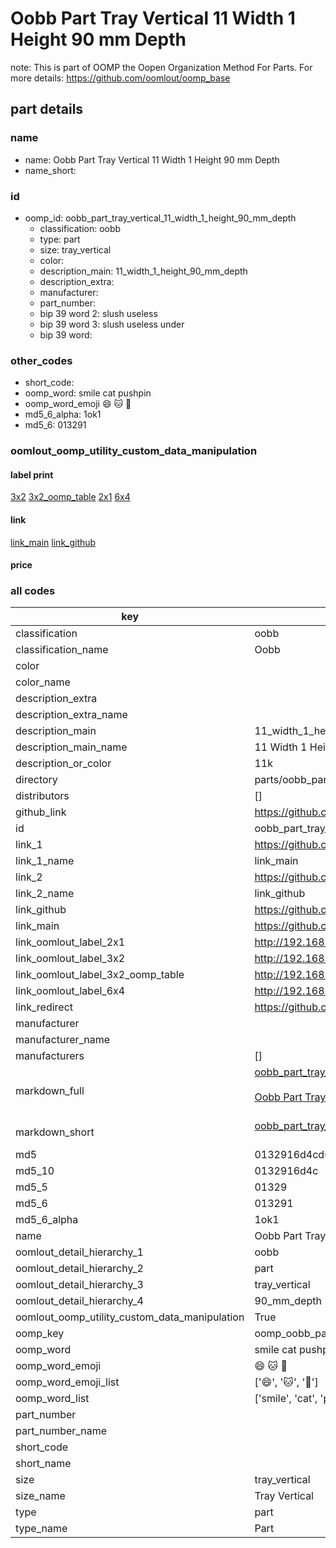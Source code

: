 # Oobb Part Tray Vertical 11 Width 1 Height 90 mm Depth  

note: This is part of OOMP the Oopen Organization Method For Parts. For more details: https://github.com/oomlout/oomp_base

##  part details
  







### name
* name: Oobb Part Tray Vertical 11 Width 1 Height 90 mm Depth
* name_short: 
### id
* oomp_id: oobb_part_tray_vertical_11_width_1_height_90_mm_depth
  * classification: oobb
  * type: part
  * size: tray_vertical
  * color: 
  * description_main: 11_width_1_height_90_mm_depth
  * description_extra: 
  * manufacturer: 
  * part_number: 
  * bip 39 word 2: slush useless
  * bip 39 word 3: slush useless under
  * bip 39 word: 

### other_codes
* short_code: 
* oomp_word: smile cat pushpin
* oomp_word_emoji :smile: :cat: :pushpin:
* md5_6_alpha: 1ok1
* md5_6: 013291






### oomlout_oomp_utility_custom_data_manipulation
#### label print
[3x2](http://192.168.1.245:1112/?label=oomp%201ok1)
[3x2_oomp_table](http://192.168.1.108:1112/?label=oomp%201ok1)
[2x1](http://192.168.1.242:1112/?label=oomp%201ok1)
[6x4](http://192.168.1.55:1112/?label=oomp%201ok1)    

#### link

[link_main](https://github.com/oomlout/oomlout_oomp_version_1_messy/tree/main/parts/oobb_part_tray_vertical_11_width_1_height_90_mm_depth) [link_github](https://github.com/oomlout/oomlout_oomp_version_1_messy/tree/main/parts/oobb_part_tray_vertical_11_width_1_height_90_mm_depth)                             

#### price







### all codes 
| key | value |  
| --- | --- |  
| classification | oobb |  
| classification_name | Oobb |  
| color |  |  
| color_name |  |  
| description_extra |  |  
| description_extra_name |  |  
| description_main | 11_width_1_height_90_mm_depth |  
| description_main_name | 11 Width 1 Height 90 mm Depth |  
| description_or_color | 11k |  
| directory | parts/oobb_part_tray_vertical_11_width_1_height_90_mm_depth |  
| distributors | [] |  
| github_link | https://github.com/oomlout/oomlout_oomp_part_src/tree/main/parts/oobb_part_tray_vertical_11_width_1_height_90_mm_depth |  
| id | oobb_part_tray_vertical_11_width_1_height_90_mm_depth |  
| link_1 | https://github.com/oomlout/oomlout_oomp_version_1_messy/tree/main/parts/oobb_part_tray_vertical_11_width_1_height_90_mm_depth |  
| link_1_name | link_main |  
| link_2 | https://github.com/oomlout/oomlout_oomp_version_1_messy/tree/main/parts/oobb_part_tray_vertical_11_width_1_height_90_mm_depth |  
| link_2_name | link_github |  
| link_github | https://github.com/oomlout/oomlout_oomp_version_1_messy/tree/main/parts/oobb_part_tray_vertical_11_width_1_height_90_mm_depth |  
| link_main | https://github.com/oomlout/oomlout_oomp_version_1_messy/tree/main/parts/oobb_part_tray_vertical_11_width_1_height_90_mm_depth |  
| link_oomlout_label_2x1 | http://192.168.1.242:1112/?label=oomp%201ok1 |  
| link_oomlout_label_3x2 | http://192.168.1.245:1112/?label=oomp%201ok1 |  
| link_oomlout_label_3x2_oomp_table | http://192.168.1.108:1112/?label=oomp%201ok1 |  
| link_oomlout_label_6x4 | http://192.168.1.55:1112/?label=oomp%201ok1 |  
| link_redirect | https://github.com/oomlout/oomlout_oomp_version_1_messy/tree/main/parts/oobb_part_tray_vertical_11_width_1_height_90_mm_depth |  
| manufacturer |  |  
| manufacturer_name |  |  
| manufacturers | [] |  
| markdown_full | [oobb_part_tray_vertical_11_width_1_height_90_mm_depth](none)<br>[](none)<br>[Oobb Part Tray Vertical 11 Width 1 Height 90 Mm Depth](none)<br><br> |  
| markdown_short | [oobb_part_tray_vertical_11_width_1_height_90_mm_depth](none)<br><br> |  
| md5 | 0132916d4cd6bcfa1e82600bd9bc0662 |  
| md5_10 | 0132916d4c |  
| md5_5 | 01329 |  
| md5_6 | 013291 |  
| md5_6_alpha | 1ok1 |  
| name | Oobb Part Tray Vertical 11 Width 1 Height 90 mm Depth |  
| oomlout_detail_hierarchy_1 | oobb |  
| oomlout_detail_hierarchy_2 | part |  
| oomlout_detail_hierarchy_3 | tray_vertical |  
| oomlout_detail_hierarchy_4 | 90_mm_depth |  
| oomlout_oomp_utility_custom_data_manipulation | True |  
| oomp_key | oomp_oobb_part_tray_vertical_11_width_1_height_90_mm_depth |  
| oomp_word | smile cat pushpin |  
| oomp_word_emoji | :smile: :cat: :pushpin: |  
| oomp_word_emoji_list | [':smile:', ':cat:', ':pushpin:'] |  
| oomp_word_list | ['smile', 'cat', 'pushpin'] |  
| part_number |  |  
| part_number_name |  |  
| short_code |  |  
| short_name |  |  
| size | tray_vertical |  
| size_name | Tray Vertical |  
| type | part |  
| type_name | Part |  
